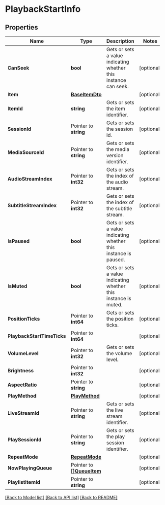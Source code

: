 # PlaybackStartInfo

## Properties

Name | Type | Description | Notes
------------ | ------------- | ------------- | -------------
**CanSeek** | **bool** | Gets or sets a value indicating whether this instance can seek. | [optional] 
**Item** | [**BaseItemDto**](BaseItemDto.md) |  | [optional] 
**ItemId** | **string** | Gets or sets the item identifier. | [optional] 
**SessionId** | Pointer to **string** | Gets or sets the session id. | [optional] 
**MediaSourceId** | Pointer to **string** | Gets or sets the media version identifier. | [optional] 
**AudioStreamIndex** | Pointer to **int32** | Gets or sets the index of the audio stream. | [optional] 
**SubtitleStreamIndex** | Pointer to **int32** | Gets or sets the index of the subtitle stream. | [optional] 
**IsPaused** | **bool** | Gets or sets a value indicating whether this instance is paused. | [optional] 
**IsMuted** | **bool** | Gets or sets a value indicating whether this instance is muted. | [optional] 
**PositionTicks** | Pointer to **int64** | Gets or sets the position ticks. | [optional] 
**PlaybackStartTimeTicks** | Pointer to **int64** |  | [optional] 
**VolumeLevel** | Pointer to **int32** | Gets or sets the volume level. | [optional] 
**Brightness** | Pointer to **int32** |  | [optional] 
**AspectRatio** | Pointer to **string** |  | [optional] 
**PlayMethod** | [**PlayMethod**](PlayMethod.md) |  | [optional] 
**LiveStreamId** | Pointer to **string** | Gets or sets the live stream identifier. | [optional] 
**PlaySessionId** | Pointer to **string** | Gets or sets the play session identifier. | [optional] 
**RepeatMode** | [**RepeatMode**](RepeatMode.md) |  | [optional] 
**NowPlayingQueue** | Pointer to [**[]QueueItem**](QueueItem.md) |  | [optional] 
**PlaylistItemId** | Pointer to **string** |  | [optional] 

[[Back to Model list]](../README.md#documentation-for-models) [[Back to API list]](../README.md#documentation-for-api-endpoints) [[Back to README]](../README.md)


